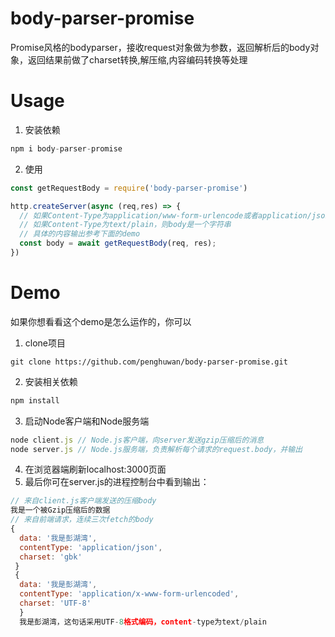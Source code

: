 # body-parser-promise
Promise风格的bodyparser，接收request对象做为参数，返回解析后的body对象，返回结果前做了charset转换,解压缩,内容编码转换等处理
# Usage 
1. 安装依赖
```js
npm i body-parser-promise
```
2. 使用
```js
const getRequestBody = require('body-parser-promise')

http.createServer(async (req,res) => {
  // 如果Content-Type为application/www-form-urlencode或者application/json,则body是解析后的对象
  // 如果Content-Type为text/plain，则body是一个字符串
  // 具体的内容输出参考下面的demo
  const body = await getRequestBody(req, res);
})
```
# Demo  

如果你想看看这个demo是怎么运作的，你可以
1. clone项目
```git
git clone https://github.com/penghuwan/body-parser-promise.git
```
2. 安装相关依赖
```js
npm install
```
3. 启动Node客户端和Node服务端
```js
node client.js // Node.js客户端，向server发送gzip压缩后的消息
node server.js // Node.js服务端，负责解析每个请求的request.body，并输出
```
4. 在浏览器端刷新localhost:3000页面
5. 最后你可在server.js的进程控制台中看到输出：
```js
// 来自client.js客户端发送的压缩body
我是一个被Gzip压缩后的数据 
// 来自前端请求，连续三次fetch的body
{ 
  data: '我是彭湖湾',
  contentType: 'application/json',
  charset: 'gbk' 
 }
 {
  data: '我是彭湖湾',
  contentType: 'application/x-www-form-urlencoded',
  charset: 'UTF-8' 
  }
  我是彭湖湾，这句话采用UTF-8格式编码，content-type为text/plain
```
